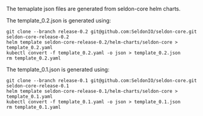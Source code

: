 The temaplate json files are generated from seldon-core helm charts.

The template_0.2.json is generated using:

```
git clone --branch release-0.2 git@github.com:SeldonIO/seldon-core.git seldon-core-release-0.2
helm template seldon-core-release-0.2/helm-charts/seldon-core > template_0.2.yaml
kubectl convert -f template_0.2.yaml -o json > template_0.2.json
rm template_0.2.yaml
```

The template_0.1.json is generated using:

```
git clone --branch release-0.1 git@github.com:SeldonIO/seldon-core.git seldon-core-release-0.1
helm template seldon-core-release-0.1/helm-charts/seldon-core > template_0.1.yaml
kubectl convert -f template_0.1.yaml -o json > template_0.1.json
rm template_0.1.yaml
```